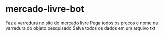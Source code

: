 # mercado-livre-bot
Faz a varredura no site do mercado livre 
Pega todos os precos e nome na varredura do objeto pesquisado
Salva todos os dados em um arquivo txt
